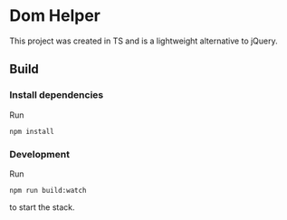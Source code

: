# Dom Helper

This project was created in TS and is a lightweight alternative to jQuery.


## Build

### Install dependencies

Run 
```
npm install
```

### Development

Run 
```
npm run build:watch
``` 
to start the stack.

